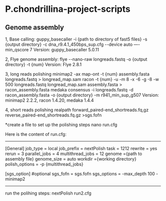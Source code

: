 # P.chondrillina-project-scripts

## Genome assembly

1, Base calling:
guppy_basecaller -i {path to directory of fast5 files} -s {output directory} -c dna_r9.4.1_450bps_sup.cfg --device auto —-min_qscore 7
Version: guppy_basecaller 5.0.11

2, Flye genome assembly:
flye --nano-raw longreads.fastq -o {output directory} -t {num}
Version: Flye 2.8.1

3, long reads polishing 
minimap2 -ax map-ont -t {num} assembly.fasta longreads.fastq > longread_map.sam
racon -t {num} -u -m 8 -x -6 -g -8 -w 500 longreads.fastq longread_map.sam assembly.fasta > racon_assembly.fasta
medaka consensus -i longreads.fastq -d racon_assembly.fasta -o {output directory} -m r941_min_sup_g507
Version: minimap2 2.2.2, racon 1.4.20, medaka 1.4.4

4, short reads polishing
realpath forward_paired-end_shortreads.fq,gz reverse_paired-end_shortreads.fq.gz >sgs.fofn

*create a file to set up the polishing steps
nano run.cfg

Here is the content of run.cfg:
***********************************************
[General]
job_type = local
job_prefix = nextPolish
task = 1212
rewrite = yes
rerun = 3
parallel_jobs = 4
multithread_jobs = 12
genome ={path to assembly file}
genome_size = auto
workdir ={working directory}
polish_options = -p {multithread_jobs}

[sgs_option] #optional
sgs_fofn = sgs.fofn
sgs_options = -max_depth 100 -minimap2
***********************************************
run the polihing steps:
nextPolish run2.cfg
